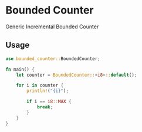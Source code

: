 # Bounded Counter

Generic Incremental Bounded Counter

## Usage

```rust
use bounded_counter::BoundedCounter;

fn main() {
    let counter = BoundedCounter::<i8>::default();

    for i in counter {
        println!("{i}");

        if i == i8::MAX {
            break;
        }
    }
}
```